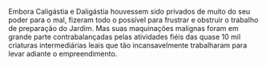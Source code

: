 ﻿Embora Caligástia e Daligástia houvessem sido privados de muito do seu poder para o mal, fizeram todo o possível para frustrar e obstruir o trabalho de preparação do Jardim. Mas suas maquinações malignas foram em grande parte contrabalançadas pelas atividades fiéis das quase 10 mil criaturas intermediárias leais que tão incansavelmente trabalharam para levar adiante o empreendimento.